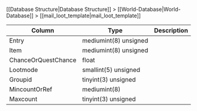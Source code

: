 [[Database Structure|Database Structure]] > [[World-Database|World-Database]] > [[mail_loot_template|mail_loot_template]]

Column | Type | Description
--- | --- | ---
Entry | mediumint(8) unsigned | 
Item | mediumint(8) unsigned | 
ChanceOrQuestChance | float | 
Lootmode | smallint(5) unsigned | 
Groupid | tinyint(3) unsigned | 
MincountOrRef | mediumint(8) | 
Maxcount | tinyint(3) unsigned | 
